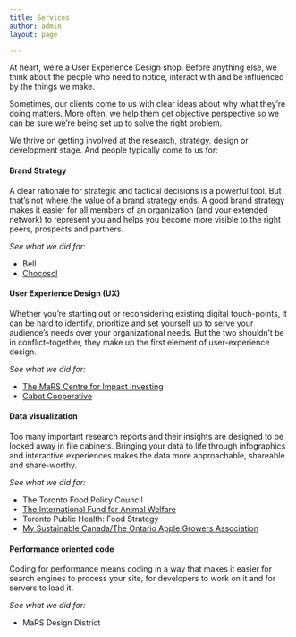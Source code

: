 ```yaml
---
title: Services
author: admin
layout: page

---
```

At heart, we&#8217;re a User Experience Design shop. Before anything else, we think about the people who need to notice, interact with and be influenced by the things we make.

Sometimes, our clients come to us with clear ideas about why what they&#8217;re doing matters. More often, we help them get objective perspective so we can be sure we&#8217;re being set up to solve the right problem.

We thrive on getting involved at the research, strategy, design or development stage. And people typically come to us for:

#### Brand Strategy

A clear rationale for strategic and tactical decisions is a powerful tool. But that&#8217;s not where the value of a brand strategy ends. A good brand strategy makes it easier for all members of an organization (and your extended network) to represent you and helps you become more visible to the right peers, prospects and partners.

*See what we did for:*

*   Bell
*   [Chocosol][1]

#### User Experience Design (UX)

Whether you&#8217;re starting out or reconsidering existing digital touch-points, it can be hard to identify, prioritize and set yourself up to serve your audience&#8217;s needs over your organizational needs. But the two shouldn&#8217;t be in conflict–together, they make up the first element of user-experience design.

*See what we did for:*

*   [The MaRS Centre for Impact Investing][2]
*   [Cabot Cooperative][3]

#### Data visualization

Too many important research reports and their insights are designed to be locked away in file cabinets. Bringing your data to life through infographics and interactive experiences makes the data more approachable, shareable and share-worthy.

*See what we did for:*

*   The Toronto Food Policy Council
*   [The International Fund for Animal Welfare][4]
*   Toronto Public Health: Food Strategy
*   [My Sustainable Canada/The Ontario Apple Growers Association][5]

#### **Performance oriented code**

Coding for performance means coding in a way that makes it easier for search engines to process your site, for developers to work on it and for servers to load it.

*See what we did for:*

*   MaRS Design District

 [1]: http://hypenotic.com/work/chocosol/ "Chocosol"
 [2]: http://hypenotic.com/work/social-finance/ "Socialfinance.ca"
 [3]: http://hypenotic.com/work/cabot/ "Cabot"
 [4]: http://hypenotic.com/work/international-fund-for-animal-welfare/ "International Fund for Animal Welfare (IFAW)"
 [5]: http://hypenotic.com/work/ontario-apples/ "Ontario Apple Growers"